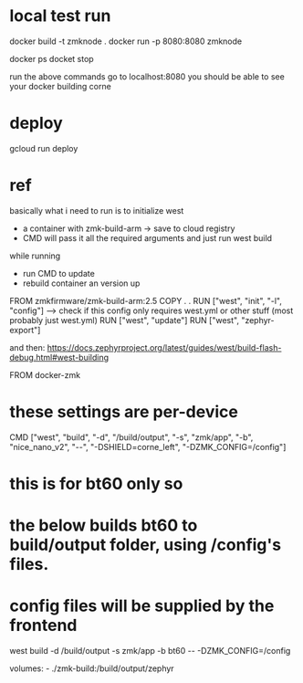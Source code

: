 # local test run

docker build -t zmknode .
docker run -p 8080:8080 zmknode


docker ps
docket stop <id>


run the above commands
go to localhost:8080
you should be able to see your docker building corne


# deploy
gcloud run deploy


# ref

basically what i need to run is to initialize west
- a container with zmk-build-arm -> save to cloud registry
- CMD will pass it all the required arguments and just run west build

while running
- run CMD
to update
- rebuild container an version up

FROM zmkfirmware/zmk-build-arm:2.5
COPY . .
RUN ["west", "init", "-l", "config"] --> check if this config only requires west.yml or other stuff (most probably just west.yml)
RUN ["west", "update"]
RUN ["west", "zephyr-export"]



and then: https://docs.zephyrproject.org/latest/guides/west/build-flash-debug.html#west-building

FROM docker-zmk
# these settings are per-device
CMD ["west", "build", "-d", "/build/output", "-s", "zmk/app", "-b", "nice_nano_v2", "--", "-DSHIELD=corne_left", "-DZMK_CONFIG=/config"]

# this is for bt60 only so
# the below builds bt60 to build/output folder, using /config's files.
# config files will be supplied by the frontend
west build -d /build/output -s zmk/app -b bt60 -- -DZMK_CONFIG=/config

volumes:
      - ./zmk-build:/build/output/zephyr